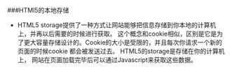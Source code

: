 ###HTMl5的本地存储
*  HTML5 storage提供了一种方式让网站能够把信息存储到你本地的计算机上，并再以后需要的时候进行获取。
这个概念和cookie相似，区别是它是为了更大容量存储设计的。Cookie的大小是受限的，并且每次你请求一个新的页面的时候cookie 都会被发送过去。
HTML5的storage是存储在你的计算机上，
网站在页面加载完毕后可以通过Javascript来获取这些数据。

